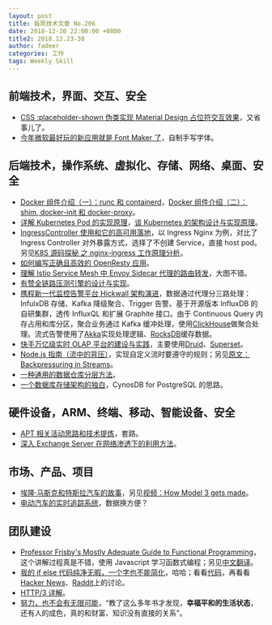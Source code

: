 ```yaml
---
layout: post
title: 每周技术文章 No.206
date: 2018-12-30 22:00:00 +0800
title2: 2018.12.23-30
author: fadeer
categories: 工作
tags: Weekly Skill
---
```


## 前端技术，界面、交互、安全

- [CSS :placeholder-shown 伪类实现 Material Design 占位符交互效果](https://www.zhangxinxu.com/wordpress/2018/12/css-placeholder-shown-material-design/)，又省事儿了。
- [今年微软最好玩的新应用就是 Font Maker 了](https://www.ifanr.com/1151788)，自制手写字体。

## 后端技术，操作系统、虚拟化、存储、网络、桌面、安全

- [Docker 组件介绍（一）：runc 和 containerd](https://jiajunhuang.com/articles/2018_12_22-docker_components.md.html)，[Docker 组件介绍（二）：shim, docker-init 和 docker-proxy](https://jiajunhuang.com/articles/2018_12_24-docker_components_part2.md.html)。
- [详解 Kubernetes Pod 的实现原理](https://draveness.me/kubernetes-pod)，[谈 Kubernetes 的架构设计与实现原理](https://draveness.me/understanding-kubernetes)。
- [IngressController 使用和它的高可用落地](https://zhangguanzhang.github.io/2018/10/06/IngressController)，以 Ingress Nginx 为例，对比了 Ingress Controller 对外暴露方式，选择了不创建 Service，直接 host pod。另见[K8S 源码探秘 之 nginx-ingress 工作原理分析](https://blog.csdn.net/shida_csdn/article/details/84032019)。
- [如何编写正确且高效的 OpenResty 应用](https://segmentfault.com/a/1190000017563487)。
- [理解 Istio Service Mesh 中 Envoy Sidecar 代理的路由转发](https://jimmysong.io/posts/envoy-sidecar-routing-of-istio-service-mesh-deep-dive/)，大图不错。
- [有赞全链路压测引擎的设计与实现](https://tech.youzan.com/maxim/)。
- [携程新一代监控告警平台 Hickwall 架构演进](https://mp.weixin.qq.com/s/wkcu8edFbnQFwcqtN_Gd0w)，数据通过代理分三路处理：InfulxDB 存储、Kafka 降级聚合、Trigger 告警。基于开源版本 InfluxDB 的自研集群，透传 InfluxQL 和扩展 Graphite 接口。由于 Continuous Query 内存占用和库分区，聚合业务通过 Kafka 缓冲处理，使用[ClickHouse](https://github.com/yandex/ClickHouse)做聚合处理。流式告警使用了[Akka](https://github.com/akka/akka)实现处理逻辑、[RocksDB](https://github.com/facebook/rocksdb)缓存数据。
- [快手万亿级实时 OLAP 平台的建设与实践](https://mp.weixin.qq.com/s/bKDtv892f4TJVV-JjW0vfQ)，主要使用[Druid](https://github.com/apache/incubator-druid/)、[Superset](https://github.com/apache/incubator-superset)。
- [Node.js 指南（流中的背压）](https://segmentfault.com/a/1190000017505881)，实现自定义流时要遵守的规则；另见[原文：Backpressuring in Streams](https://nodejs.org/en/docs/guides/backpressuring-in-streams/)。
- [一种通用的数据仓库分层方法](https://mp.weixin.qq.com/s?__biz=MzUyMjI4MzE0MQ==&mid=2247484169&idx=1&sn=39aba955a8c0be245a3c58fbe18d8749)。
- [一个数据库存储架构的独白](https://segmentfault.com/a/1190000017547654)，CynosDB for PostgreSQL 的思路。

## 硬件设备，ARM、终端、移动、智能设备、安全

<!--preview-end-->

- [APT 相关活动思路和技术提炼](https://paper.seebug.org/777/)，套路。
- [深入 Exchange Server 在网络渗透下的利用方法](https://paper.seebug.org/775/)。

## 市场、产品、项目

- [埃隆·马斯克和特斯拉汽车的故事](http://www.ruanyifeng.com/blog/2018/12/elon-musk.html)，另见[视频：How Model 3 gets made](https://www.youtube.com/watch?v=RQHBR3rjGXM)。
- [电动汽车的实时追踪系统](https://www.apnews.com/4a749a4211904784826b45e812cff4ca)，数据换方便？

## 团队建设

- [Professor Frisby's Mostly Adequate Guide to Functional Programming](https://github.com/MostlyAdequate/mostly-adequate-guide/blob/master/ch01.md)，这个讲解过程真是不错，使用 Javascript 学习函数式编程；另见[中文翻译](https://github.com/llh911001/mostly-adequate-guide-chinese/blob/master/README.md)。
- [我的 if else 代码纯净无暇，一个字也不能简化](https://www.jiqizhixin.com/articles/2018-12-28-9)，哈哈；看看[代码](https://github.com/kubernetes/kubernetes/blob/ec2e767e59395376fa191d7c56a74f53936b7653/pkg/controller/volume/persistentvolume/pv_controller.go)，再看看[Hacker News](https://news.ycombinator.com/item?id=18772873)、[Raddit](https://www.reddit.com/r/programming/comments/aa3qdm/please_do_not_attempt_to_simplify_this_code_keep/)上的讨论。
- [HTTP/3 详解](https://http3-explained.haxx.se/zh/)。
- [努力，也不会有无限可能](https://www.luanxiang.org/blog/archives/2445.html)，“教了这么多年书才发现，**幸福平和的生活状态**，还有人的成色，真的和财富、知识没有直接的关系”。
